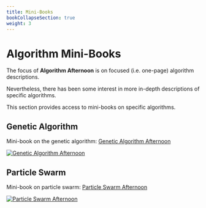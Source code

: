 ```yaml
---
title: Mini-Books
bookCollapseSection: true
weight: 3
---
```


# Algorithm Mini-Books

The focus of **Algorithm Afternoon** is on focused (i.e. one-page) algorithm descriptions.

Nevertheless, there has been some interest in more in-depth descriptions of specific algorithms.

This section provides access to mini-books on specific algorithms.


## Genetic Algorithm

Mini-book on the genetic algorithm: [Genetic Algorithm Afternoon](/books/genetic_algorithm)

[![Genetic Algorithm Afternoon](/book_ga_cover.png)](/books/genetic_algorithm)


## Particle Swarm

Mini-book on particle swarm: [Particle Swarm Afternoon](/books/particle_swarm)

[![Particle Swarm Afternoon](/book_pso_cover.png)](/books/particle_swarm)